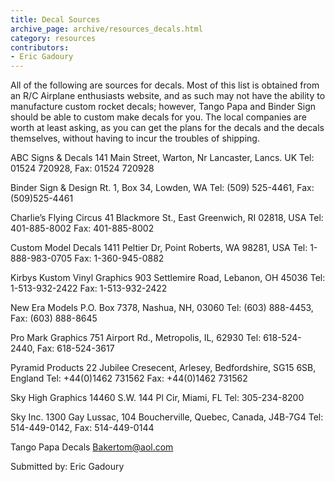 ```yaml
---
title: Decal Sources
archive_page: archive/resources_decals.html
category: resources
contributors:
- Eric Gadoury
---
```

All of the following are sources for decals. Most of this list is obtained from an R/C Airplane enthusiasts website, and as such may not have the ability to manufacture custom rocket decals; however, Tango Papa and Binder Sign should be able to custom make decals for you. The local companies are worth at least asking, as you can get the plans for the decals and the decals themselves, without having to incur the troubles of shipping.

ABC Signs & Decals 141 Main Street, Warton, Nr Lancaster, Lancs. UK Tel: 01524 720928, Fax: 01524 720928

Binder Sign & Design Rt. 1, Box 34, Lowden, WA Tel: (509) 525-4461, Fax: (509)525-4461

Charlie’s Flying Circus 41 Blackmore St., East Greenwich, RI 02818, USA Tel: 401-885-8002 Fax: 401-885-8002

Custom Model Decals 1411 Peltier Dr, Point Roberts, WA 98281, USA Tel: 1-888-983-0705 Fax: 1-360-945-0882

Kirbys Kustom Vinyl Graphics 903 Settlemire Road, Lebanon, OH 45036 Tel: 1-513-932-2422 Fax: 1-513-932-2422

New Era Models P.O. Box 7378, Nashua, NH, 03060 Tel: (603) 888-4453, Fax: (603) 888-8645

Pro Mark Graphics 751 Airport Rd., Metropolis, IL, 62930 Tel: 618-524-2440, Fax: 618-524-3617

Pyramid Products 22 Jubilee Cresecent, Arlesey, Bedfordshire, SG15 6SB, England Tel: +44(0)1462 731562 Fax: +44(0)1462 731562

Sky High Graphics 14460 S.W. 144 Pl Cir, Miami, FL Tel: 305-234-8200

Sky Inc. 1300 Gay Lussac, 104 Boucherville, Quebec, Canada, J4B-7G4 Tel: 514-449-0142, Fax: 514-449-0144

Tango Papa Decals [Bakertom@aol.com](mailto:Bakertom@aol.com)

Submitted by: Eric Gadoury

